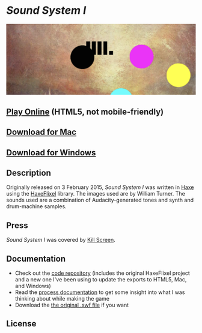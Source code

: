# *Sound System I*

![Banner](images/sound-system-i-banner.png)

## [Play Online](https://www.pippinbarr.com/sound-system-i/web/) (HTML5, not mobile-friendly)
## [Download for Mac](https://github.com/pippinbarr/sound-system-i/releases/tag/mac)
## [Download for Windows](https://github.com/pippinbarr/sound-system-i/releases/tag/windows)

## Description
Originally released on 3 February 2015, *Sound System I* was written in [Haxe](http://haxe.org/) using the [HaxeFlixel](http://www.haxeflixel.com/) library. The images used are by William Turner. The sounds used are a combination of Audacity-generated tones and synth and drum-machine samples.

## Press
*Sound System I* was covered by [Kill Screen](https://killscreen.com/previously/articles/pippin-barr/).

## Documentation
* Check out the [code repository](https://github.com/pippinbarr/sound-system-i) (includes the original HaxeFlixel project and a new one I've been using to update the exports to HTML5, Mac, and Windows)
* Read the [process documentation](../process/) to get some insight into what I was thinking about while making the game
* Download the [the original .swf file](https://github.com/pippinbarr/sound-system-i/releases/tag/swf/) if you want

## License
